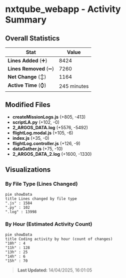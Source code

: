 # nxtqube_webapp - Activity Summary 

## Overall Statistics

| Stat                   | Value                                                             |
| ---------------------- | ----------------------------------------------------------------- |
| **Lines Added** (➕)   | 8424                                          |
| **Lines Removed** (➖) | 7260                                        |
| **Net Change** (↕)    | 1164                |
| **Active Time** (⌚)   | 245 minutes |


## Modified Files
- **createMissionLogs.js** (+805, -413)
- **scriptLA.py** (+102, -0)
- **2_ARGOS_DATA.log** (+5576, -5492)
- **flightLog.modal.js** (+105, -6)
- **index.js** (+35, -0)
- **flightLog.controller.js** (+126, -9)
- **dataGather.js** (+75, -10)
- **2_ARGOS_DATA_2.log** (+1600, -1330)

## Visualizations

### By File Type (Lines Changed)

```mermaid
pie showData
title Lines changed by file type
".js" : 1584
".py" : 102
".log" : 13998
```

### By Hour (Estimated Activity Count)

```mermaid
pie showData
title Coding activity by hour (count of changes)
"10h" : 4
"11h" : 128
"13h" : 25
"14h" : 6
"15h" : 70
```


> **Last Updated:** 14/04/2025, 16:01:05